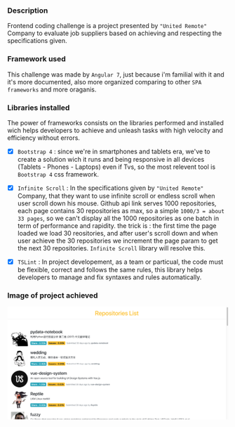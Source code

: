 ### Description
Frontend coding challenge is a project presented by `"United Remote"` Company to evaluate job suppliers based on achieving and respecting the specifications given.

### Framework used
This challenge was made by `Angular 7`, just because i'm familial with it and it's more documented, also more organized comparing to other `SPA frameworks` and more oraganis.

### Libraries installed
The power of frameworks consists on the libraries performed and installed wich helps developers to achieve and unleash tasks with high velocity and efficiency without errors.

- [x] `Bootstrap 4` : since we're in smartphones and tablets era, we've to create a solution wich it runs and being responsive in all devices (Tablets - Phones - Laptops) even if Tvs, so the most relevent tool is `Bootstrap 4` css framework.

- [x] `Infinite Scroll` : In the specifications given by `"United Remote"` Company, that they want to use infinite scroll or endless scroll when user scroll down his mouse.
Github api link serves 1000 repositories, each page contains 30 repositories as max, so a simple `1000/3 = about 33 pages`, so we can't display all the 1000 repositories as one batch in term of performance and rapidity. the trick is : the first time the page loaded we load 30 reositories, and after user's scroll down and when user achieve the 30 repositories we increment the page param to get the next 30 repositories. `Infinite Scroll` library will resolve this.

- [x] `TSLint` : In project developement, as a team or particual, the code must be flexible, correct and follows the same rules, this library helps developers to manage and fix syntaxes and rules automatically.

### Image of project achieved
![Image of project](/Screenshot.png)
